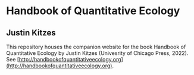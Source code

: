 # Handbook of Quantitative Ecology
## Justin Kitzes

This repository houses the companion website for the book Handbook of Quantitative Ecology by Justin Kitzes (Univesrity of Chicago Press, 2022). See [http://handbookofquantitativeecology.org](http://handbookofquantitativeecology.org).

